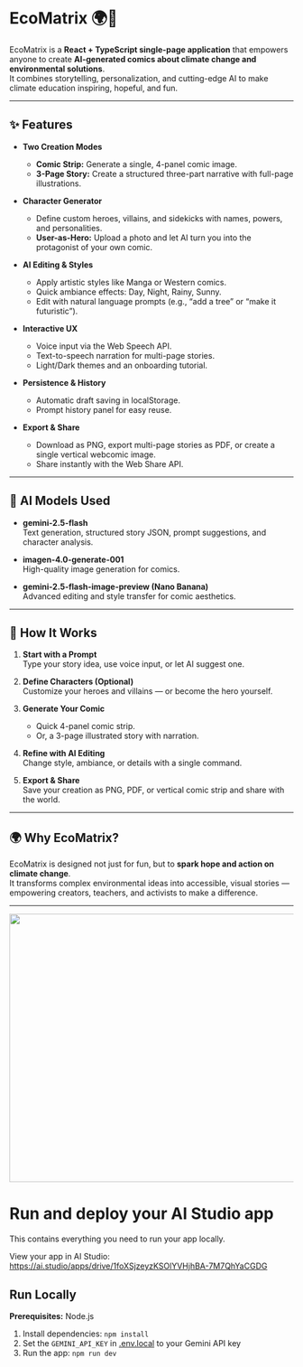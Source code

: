 # EcoMatrix 🌍🎨

EcoMatrix is a **React + TypeScript single-page application** that empowers anyone to create **AI-generated comics about climate change and environmental solutions**.  
It combines storytelling, personalization, and cutting-edge AI to make climate education inspiring, hopeful, and fun.  

---

## ✨ Features

- **Two Creation Modes**
  - **Comic Strip:** Generate a single, 4-panel comic image.
  - **3-Page Story:** Create a structured three-part narrative with full-page illustrations.  

- **Character Generator**
  - Define custom heroes, villains, and sidekicks with names, powers, and personalities.
  - **User-as-Hero:** Upload a photo and let AI turn you into the protagonist of your own comic.  

- **AI Editing & Styles**
  - Apply artistic styles like Manga or Western comics.
  - Quick ambiance effects: Day, Night, Rainy, Sunny.
  - Edit with natural language prompts (e.g., “add a tree” or “make it futuristic”).  

- **Interactive UX**
  - Voice input via the Web Speech API.
  - Text-to-speech narration for multi-page stories.
  - Light/Dark themes and an onboarding tutorial.  

- **Persistence & History**
  - Automatic draft saving in localStorage.
  - Prompt history panel for easy reuse.  

- **Export & Share**
  - Download as PNG, export multi-page stories as PDF, or create a single vertical webcomic image.
  - Share instantly with the Web Share API.  

---

## 🧠 AI Models Used

- **gemini-2.5-flash**  
  Text generation, structured story JSON, prompt suggestions, and character analysis.  

- **imagen-4.0-generate-001**  
  High-quality image generation for comics.  

- **gemini-2.5-flash-image-preview (Nano Banana)**  
  Advanced editing and style transfer for comic aesthetics.  

---

## 🚀 How It Works

1. **Start with a Prompt**  
   Type your story idea, use voice input, or let AI suggest one.  

2. **Define Characters (Optional)**  
   Customize your heroes and villains — or become the hero yourself.  

3. **Generate Your Comic**  
   - Quick 4-panel comic strip.  
   - Or, a 3-page illustrated story with narration.  

4. **Refine with AI Editing**  
   Change style, ambiance, or details with a single command.  

5. **Export & Share**  
   Save your creation as PNG, PDF, or vertical comic strip and share with the world.  

---

## 🌍 Why EcoMatrix?

EcoMatrix is designed not just for fun, but to **spark hope and action on climate change**.  
It transforms complex environmental ideas into accessible, visual stories — empowering creators, teachers, and activists to make a difference.  

---


<div align="center">
<img width="1200" height="475" alt="GHBanner" src="https://github.com/user-attachments/assets/0aa67016-6eaf-458a-adb2-6e31a0763ed6" />
</div>

# Run and deploy your AI Studio app

This contains everything you need to run your app locally.

View your app in AI Studio: https://ai.studio/apps/drive/1foXSjzeyzKSOlYVHjhBA-7M7QhYaCGDG

## Run Locally

**Prerequisites:**  Node.js


1. Install dependencies:
   `npm install`
2. Set the `GEMINI_API_KEY` in [.env.local](.env.local) to your Gemini API key
3. Run the app:
   `npm run dev`
